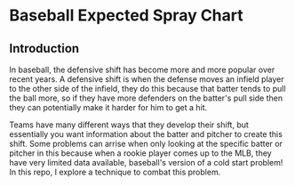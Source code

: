 # Baseball Expected Spray Chart
## Introduction
In baseball, the defensive shift has become more and more popular over recent years. A defensive shift is when the defense moves an infield player to the other side of the infield, they do this because that batter tends to pull the ball more, so if they have more defenders on the batter's pull side then they can potentially make it harder for him to get a hit. 


Teams have many different ways that they develop their shift, but essentially you want information about the batter and pitcher to create this shift. Some problems can arrise when only looking at the specific batter or pitcher in this because when a rookie player comes up to the MLB, they have very limited data available, baseball's version of a cold start problem! In this repo, I explore a technique to combat this problem.  
